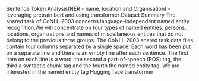 Sentence Token Analysis(NER - name, location and Organisation) - leveraging pretrain bert and using transformer
Dataset Summary
The shared task of CoNLL-2003 concerns language-independent named entity recognition.We will concentrate on four types of named entities: persons, locations, organizations and names of miscellaneous entities that do not belong to the previous three groups.
The CoNLL-2003 shared task data files contain four columns separated by a single space. Each word has been put on a separate line and there is an empty line after each sentence. The first item on each line is a word, the second a part-of-speech (POS) tag, the third a syntactic chunk tag and the fourth the named entity tag. We are interested in the named entity tag
Hugging face transformer 
